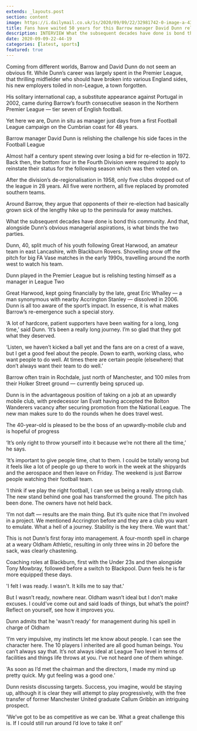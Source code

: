 ```yaml
---
extends: _layouts.post
section: content
image: https://i.dailymail.co.uk/1s/2020/09/09/22/32981742-0-image-a-43_1599685231809.jpg 
title: Fans have waited 50 years for this Barrow manager David Dunn relishing Football League challenge 
description: INTERVIEW What the subsequent decades have done is bond this community. And that, alongside Dunns obvious managerial aspirations, is what binds the two parties. 
date: 2020-09-09-22-44-19 
categories: [latest, sports] 
featured: true 
--- 
```

Coming from different worlds, Barrow and David Dunn do not seem an obvious fit. While Dunn’s career was largely spent in the Premier League, that thrilling midfielder who should have broken into various England sides, his new employers toiled in non-League, a town forgotten.

His solitary international cap, a substitute appearance against Portugal in 2002, came during Barrow’s fourth consecutive season in the Northern Premier League — tier seven of English football.

Yet here we are, Dunn in situ as manager just days from a first Football League campaign on the Cumbrian coast for 48 years.

Barrow manager David Dunn is relishing the challenge his side faces in the Football League

Almost half a century spent stewing over losing a bid for re-election in 1972. Back then, the bottom four in the Fourth Division were required to apply to reinstate their status for the following season which was then voted on.  

After the division’s de-regionalisation in 1958, only five clubs dropped out of the league in 28 years. All five were northern, all five replaced by promoted southern teams. 

Around Barrow, they argue that opponents of their re-election had basically grown sick of the lengthy hike up to the peninsula for away matches. 

What the subsequent decades have done is bond this community. And that, alongside Dunn’s obvious managerial aspirations, is what binds the two parties. 

Dunn, 40, split much of his youth following Great Harwood, an amateur team in east Lancashire, with Blackburn Rovers. Shovelling snow off the pitch for big FA Vase matches in the early 1990s, travelling around the north west to watch his team. 

Dunn played in the Premier League but is relishing testing himself as a manager in League Two

Great Harwood, kept going financially by the late, great Eric Whalley — a man synonymous with nearby Accrington Stanley — dissolved in 2006. Dunn is all too aware of the sport’s impact. In essence, it is what makes Barrow’s re-emergence such a special story. 

‘A lot of hardcore, patient supporters have been waiting for a long, long time,’ said Dunn. ‘It’s been a really long journey. I’m so glad that they got what they deserved. 

‘Listen, we haven’t kicked a ball yet and the fans are on a crest of a wave, but I get a good feel about the people. Down to earth, working class, who want people to do well. At times there are certain people (elsewhere) that don’t always want their team to do well.’ 

Barrow often train in Rochdale, just north of Manchester, and 100 miles from their Holker Street ground — currently being spruced up. 

Dunn is in the advantageous position of taking on a job at an upwardly mobile club, with predecessor Ian Evatt having accepted the Bolton Wanderers vacancy after securing promotion from the National League. The new man makes sure to do the rounds when he does travel west. 

The 40-year-old is pleased to be the boss of an upwardly-mobile club and is hopeful of progress

‘It’s only right to throw yourself into it because we’re not there all the time,’ he says. 

‘It’s important to give people time, chat to them. I could be totally wrong but it feels like a lot of people go up there to work in the week at the shipyards and the aerospace and then leave on Friday. The weekend is just Barrow people watching their football team. 

‘I think if we play the right football, I can see us being a really strong club. The new stand behind one goal has transformed the ground. The pitch has been done. The owners have not held back.

‘I’m not daft — results are the main thing. But it’s quite nice that I’m involved in a project. We mentioned Accrington before and they are a club you want to emulate. What a hell of a journey. Stability is the key there. We want that.’

This is not Dunn’s first foray into management. A four-month spell in charge at a weary Oldham Athletic, resulting in only three wins in 20 before the sack, was clearly chastening.

Coaching roles at Blackburn, first with the Under 23s and then alongside Tony Mowbray, followed before a switch to Blackpool. Dunn feels he is far more equipped these days. 





'I felt I was ready. I wasn't. It kills me to say that.' 

But I wasn’t ready, nowhere near. Oldham wasn’t ideal but I don’t make excuses. I could’ve come out and said loads of things, but what’s the point? Reflect on yourself, see how it improves you. 

Dunn admits that he 'wasn't ready' for management during his spell in charge of Oldham

‘I’m very impulsive, my instincts let me know about people. I can see the character here. The 10 players I inherited are all good human beings. You can’t always say that. It’s not always ideal at League Two level in terms of facilities and things life throws at you. I’ve not heard one of them whinge.

‘As soon as I’d met the chairman and the directors, I made my mind up pretty quick. My gut feeling was a good one.’

Dunn resists discussing targets. Success, you imagine, would be staying up, although it is clear they will attempt to play progressively, with the free transfer of former Manchester United graduate Callum Gribbin an intriguing prospect.

‘We’ve got to be as competitive as we can be. What a great challenge this is. If I could still run around I’d love to take it on!’

